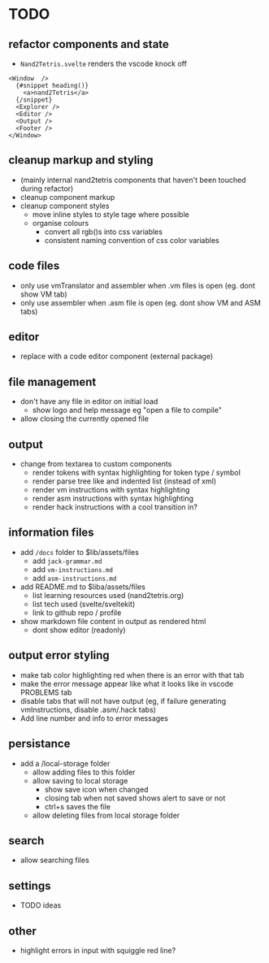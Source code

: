 # TODO

## refactor components and state

- `Nand2Tetris.svelte` renders the vscode knock off

```svelte
<Window  />
  {#snippet heading()}
    <a>nand2Tetris</a>
  {/snippet}
  <Explorer />
  <Editor />
  <Output />
  <Footer />
</Window>

```

## cleanup markup and styling

- (mainly internal nand2tetris components that haven't been touched during refactor)
- cleanup component markup
- cleanup component styles
  - move inline styles to style tage where possible
  - organise colours
    - convert all rgb()s into css variables
    - consistent naming convention of css color variables

## code files

- only use vmTranslator and assembler when .vm files is open (eg. dont show VM tab)
- only use assembler when .asm file is open (eg. dont show VM and ASM tabs)

## editor

- replace with a code editor component (external package)

## file management

- don't have any file in editor on initial load
  - show logo and help message eg "open a file to compile"
- allow closing the currently opened file

## output

- change from textarea to custom components
  - render tokens with syntax highlighting for token type / symbol
  - render parse tree like and indented list (instead of xml)
  - render vm instructions with syntax highlighting
  - render asm instructions with syntax highlighting
  - render hack instructions with a cool transition in?

## information files

- add `/docs` folder to $lib/assets/files
  - add `jack-grammar.md`
  - add `vm-instructions.md`
  - add `asm-instructions.md`
- add README.md to $liba/assets/files
  - list learning resources used (nand2tetris.org)
  - list tech used (svelte/sveltekit)
  - link to github repo / profile
- show markdown file content in output as rendered html
  - dont show editor (readonly)

## output error styling

- make tab color highlighting red when there is an error with that tab
- make the error message appear like what it looks like in vscode PROBLEMS tab
- disable tabs that will not have output (eg, if failure generating vmInstructions, disable .asm/.hack tabs)
- Add line number and info to error messages

## persistance

- add a /local-storage folder
  - allow adding files to this folder
  - allow saving to local storage
    - show save icon when changed
    - closing tab when not saved shows alert to save or not
    - ctrl+s saves the file
  - allow deleting files from local storage folder

## search

- allow searching files

## settings

- TODO ideas

## other

- highlight errors in input with squiggle red line?
